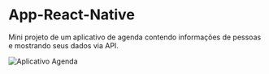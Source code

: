 # App-React-Native
Mini projeto de um aplicativo de agenda contendo informações de pessoas e mostrando seus dados via API.

![Aplicativo Agenda](https://github.com/Rikelme483/App-React-Native/blob/main/Aplicativo%20Agenda.gif)

